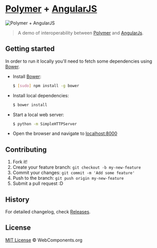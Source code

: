 # [Polymer](http://www.polymer-project.org/) + [AngularJS](http://www.angularjs.org/)

![Polymer + AngularJS](https://cloud.githubusercontent.com/assets/469908/3528048/4d5eb6e8-078b-11e4-9c9a-25ae4a22b439.jpg)

> A demo of interoperability between [Polymer](http://www.polymer-project.org/) and [AngularJs](http://www.angularjs.org/).

## Getting started

In order to run it locally you'll need to fetch some dependencies using [Bower](https://www.bower.io/).

* Install [Bower](http://bower.io/):

    ```sh
    $ [sudo] npm install -g bower
    ```

* Install local dependencies:

    ```sh
    $ bower install
    ```

* Start a local web server:

    ```sh
    $ python -m SimpleHTTPServer
    ```

* Open the browser and navigate to [localhost:8000](http://localhost:8000/)

## Contributing

1. Fork it!
2. Create your feature branch: `git checkout -b my-new-feature`
3. Commit your changes: `git commit -m 'Add some feature'`
4. Push to the branch: `git push origin my-new-feature`
5. Submit a pull request :D

## History

For detailed changelog, check [Releases](https://github.com/webcomponents/sass-interop/releases).

## License

[MIT License](http://webcomponentsorg.mit-license.org/) © WebComponents.org

